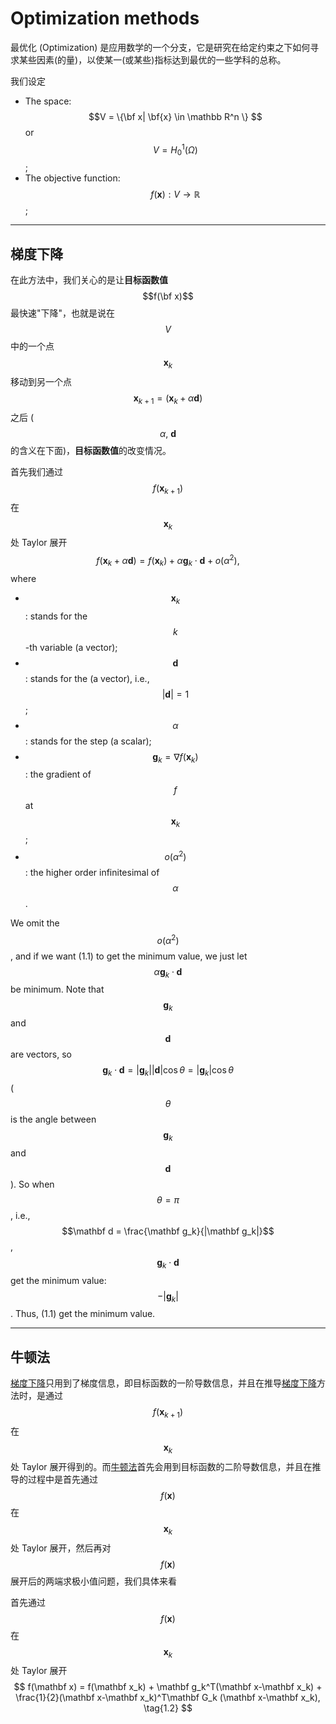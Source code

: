 # Optimization methods

最优化 (Optimization) 是应用数学的一个分支，它是研究在给定约束之下如何寻求某些因素(的量)，以使某一(或某些)指标达到最优的一些学科的总称。

我们设定

- The space: $$V = \{\bf x| \bf{x} \in \mathbb R^n \} $$ or $$V = H_0^1(\Omega)$$;
- The objective function: $$f(\mathbf x): V \rightarrow \mathbb R$$;

---

## 梯度下降

在此方法中，我们关心的是让**目标函数值** $$f(\bf x)$$ 最快速"下降"，也就是说在 $$V$$ 中的一个点 $$\mathbf x_k$$ 移动到另一个点 $$\mathbf x_{k+1} = (\mathbf x_k + \alpha \mathbf d)$$ 之后 ($$\alpha,\ \mathbf d$$ 的含义在下面)，**目标函数值**的改变情况。

首先我们通过 $$f(\mathbf x_{k+1})$$ 在 $$\mathbf x_k$$ 处 Taylor 展开
$$
f(\mathbf x_k + \alpha \mathbf d) = f(\mathbf x_k) + \alpha \mathbf g_k \cdot \mathbf d + o(\alpha^2), \tag{1.1}
$$
where

- $$\mathbf x_k$$: stands for the $$k$$-th variable (a vector);
- $$\mathbf d$$: stands for the (a vector), i.e., $$|\mathbf d| = 1$$;
- $$\alpha$$: stands for the step (a scalar);
- $$\mathbf g_k = \nabla f(\mathbf x_k)$$: the gradient of $$f$$ at $$\mathbf x_k$$;
- $$o(\alpha^2)$$: the higher order infinitesimal of $$\alpha$$.

We omit the $$o(\alpha^2)$$, and if we want $(1.1)$ to get the minimum value, we just let $$\alpha \mathbf g_k \cdot \mathbf d$$ be minimum. Note that $$\mathbf g_k$$ and $$\mathbf d$$ are vectors, so $$\mathbf g_k \cdot \mathbf d = |\mathbf g_k||\mathbf d|\cos\theta =|\mathbf g_k|\cos\theta $$ ($$\theta$$ is the angle between $$\mathbf g_k$$ and $$\mathbf d$$). So when $$\theta = \pi$$, i.e., $$\mathbf d = \frac{\mathbf g_k}{|\mathbf g_k|}$$, $$\mathbf g_k \cdot \mathbf d$$ get the minimum value: $$-|\mathbf g_k|$$. Thus, $(1.1)$ get the minimum value.

---

## 牛顿法

[梯度下降](#梯度下降)只用到了梯度信息，即目标函数的一阶导数信息，并且在推导[梯度下降](#梯度下降)方法时，是通过 $$f(\mathbf x_{k+1})$$ 在 $$\mathbf x_k$$ 处 Taylor 展开得到的。而[牛顿法](#牛顿法)首先会用到目标函数的二阶导数信息，并且在推导的过程中是首先通过 $$f(\mathbf x)$$ 在 $$\mathbf x_k$$ 处 Taylor 展开，然后再对  $$f(\mathbf x)$$ 展开后的两端求极小值问题，我们具体来看

首先通过 $$f(\mathbf x)$$ 在 $$\mathbf x_k$$ 处 Taylor 展开
$$
f(\mathbf x) = f(\mathbf x_k) + \mathbf g_k^T(\mathbf x-\mathbf x_k) + \frac{1}{2}(\mathbf x-\mathbf x_k)^T\mathbf G_k (\mathbf x-\mathbf x_k), \tag{1.2}
$$














